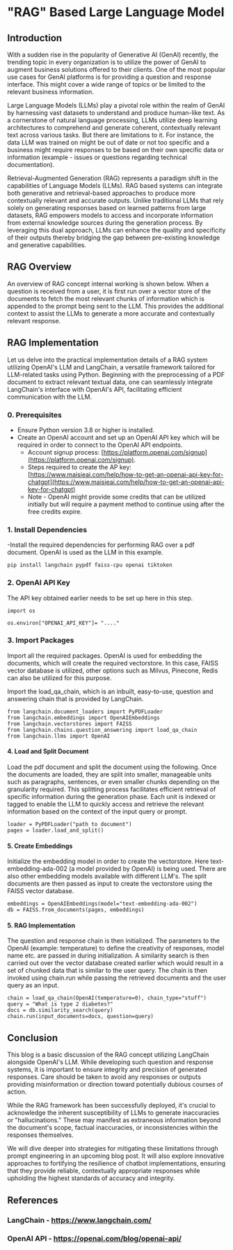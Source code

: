 # "RAG" Based Large Language Model

## Introduction

With a sudden rise in the popularity of Generative AI (GenAI) recently, the trending topic in every organization is to utilize the power of GenAI to augment business solutions offered to their clients. One of the most popular use cases for GenAI platforms is for providing a question and response interface. This might cover a wide range of topics or be limited to the relevant business information.

Large Language Models (LLMs) play a pivotal role within the realm of GenAI by harnessing vast datasets to understand and produce human-like text. As a cornerstone of natural language processing, LLMs utilize deep learning architectures to comprehend and generate coherent, contextually relevant text across various tasks. But there are limitations to it. For instance, the data LLM was trained on might be out of date or not too specific and a business might require responses to be based on their own specific data or information (example - issues or questions regarding technical documentation).

Retrieval-Augmented Generation (RAG) represents a paradigm shift in the capabilities of Language Models (LLMs). RAG based systems can integrate both generative and retrieval-based approaches to produce more contextually relevant and accurate outputs. Unlike traditional LLMs that rely solely on generating responses based on learned patterns from large datasets, RAG empowers models to access and incorporate information from external knowledge sources during the generation process. By leveraging this dual approach, LLMs can enhance the quality and specificity of their outputs thereby bridging the gap between pre-existing knowledge and generative capabilities.

## RAG Overview

An overview of RAG concept internal working is shown below. When a question is received from a user, it is first run over a vector store of the documents to fetch the most relevant chunks of information which is appended to the prompt being sent to the LLM. This provides the additional context to assist the LLMs to generate a more accurate and contextually relevant response.

## RAG Implementation

Let us delve into the practical implementation details of a RAG system utilizing OpenAI's LLM and LangChain, a versatile framework tailored for LLM-related tasks using Python. Beginning with the preprocessing of a PDF document to extract relevant textual data, one can seamlessly integrate LangChain's interface with OpenAI's API, facilitating efficient communication with the LLM.

### 0. Prerequisites

- Ensure Python version 3.8 or higher is installed.
- Create an OpenAI account and set up an OpenAI API key which will be required in order to connect to the OpenAI API endpoints.
  - Account signup process: [https://platform.openai.com/signup](https://platform.openai.com/signup).
  - Steps required to create the AP key: [https://www.maisieai.com/help/how-to-get-an-openai-api-key-for-chatgpt](https://www.maisieai.com/help/how-to-get-an-openai-api-key-for-chatgpt)
  - Note - OpenAI might provide some credits that can be utilized initially but will require a payment method to continue using after the free credits expire.

### 1. Install Dependencies

-Install the required dependencies for performing RAG over a pdf document. OpenAI is used as the LLM in this example.

```
pip install langchain pypdf faiss-cpu openai tiktoken
```

### 2. OpenAI API Key

The API key obtained earlier needs to be set up here in this step.

```
import os

os.environ["OPENAI_API_KEY"]= "...."
```

### 3. Import Packages

Import all the required packages. OpenAI is used for embedding the documents, which will create the required vectorstore. In this case, FAISS vector database is utilized, other options such as Milvus, Pinecone, Redis can also be utilized for this purpose.

Import the load_qa_chain, which is an inbuilt, easy-to-use, question and answering chain that is provided by LangChain.

```
from langchain.document_loaders import PyPDFLoader
from langchain.embeddings import OpenAIEmbeddings
from langchain.vectorstores import FAISS
from langchain.chains.question_answering import load_qa_chain
from langchain.llms import OpenAI
```

#### 4. Load and Split Document

Load the pdf document and split the document using the following. Once the documents are loaded, they are split into smaller, manageable units such as paragraphs, sentences, or even smaller chunks depending on the granularity required. This splitting process facilitates efficient retrieval of specific information during the generation phase. Each unit is indexed or tagged to enable the LLM to quickly access and retrieve the relevant information based on the context of the input query or prompt.

```
loader = PyPDFLoader("path to document")
pages = loader.load_and_split()
```

#### 5. Create Embeddings

Initialize the embedding model in order to create the vectorstore. Here text-embedding-ada-002 (a model provided by OpenAI) is being used. There are also other embedding models available with different LLM's. The split documents are then passed as input to create the vectorstore using the FAISS vector database.

```
embeddings = OpenAIEmbeddings(model="text-embedding-ada-002")
db = FAISS.from_documents(pages, embeddings)
```

#### 5. RAG Implementation

The question and response chain is then initialized. The parameters to the OpenAI (example: temperature) to define the creativity of responses, model name etc. are passed in during initialization. A similarity search is then carried out over the vector database created earlier which would result in a set of chunked data that is similar to the user query. The chain is then invoked using chain.run while passing the retrieved documents and the user query as an input.

```
chain = load_qa_chain(OpenAI(temperature=0), chain_type="stuff")
query = "What is type 2 diabetes?"
docs = db.similarity_search(query)
chain.run(input_documents=docs, question=query)
```

## Conclusion

This blog is a basic discussion of the RAG concept utilizing LangChain alongside OpenAI's LLM. While developing such question and response systems, it is important to ensure integrity and precision of generated responses. Care should be taken to avoid any responses or outputs providing misinformation or direction toward potentially dubious courses of action.

While the RAG framework has been successfully deployed, it's crucial to acknowledge the inherent susceptibility of LLMs to generate inaccuracies or "hallucinations." These may manifest as extraneous information beyond the document's scope, factual inaccuracies, or inconsistencies within the responses themselves.

We will dive deeper into strategies for mitigating these limitations through prompt engineering in an upcoming blog post. It will also explore innovative approaches to fortifying the resilience of chatbot implementations, ensuring that they provide reliable, contextually appropriate responses while upholding the highest standards of accuracy and integrity.

## References

### LangChain - https://www.langchain.com/

### OpenAI API - https://openai.com/blog/openai-api/

